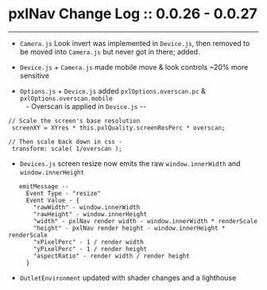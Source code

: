 # pxlNav Change Log :: 0.0.26 - 0.0.27
---------------------


  - `Camera.js` Look invert was implemented in `Device.js`, then removed to be moved into `Camera.js` but never got in there; added.

  - `Device.js` + `Camera.js` made mobile move & look controls ~20% more sensitive

  - `Options.js` + `Device.js` added `pxlOptions.overscan.pc` & `pxlOptions.overscan.mobile`
<br/>&nbsp;&nbsp; - Overscan is applied in `Device.js` --

```
// Scale the screen's base resolution
 screenXY = XYres * this.pxlQuality.screenResPerc * overscan;

// Then scale back down in css -
 transform: scale( 1/overscan );
```

 - `Devices.js` screen resize now emits the raw `window.innerWidth` and `window.innerHeight`

 ```
    emitMessage --
      Event Type - "resize"
      Event Value - {
        "rawWidth" - window.innerWidth
        "rawHeight" - window.innerHeight
        "width" - pxlNav render width - window.innerWidth * renderScale
        "height" - pxlNav render height - window.innerHeight * renderScale
        "xPixelPerc" - 1 / render width
        "yPixelPerc" - 1 / render height
        "aspectRatio" - render width / render height
      }
```

 - `OutletEnvironment` updated with shader changes and a lighthouse